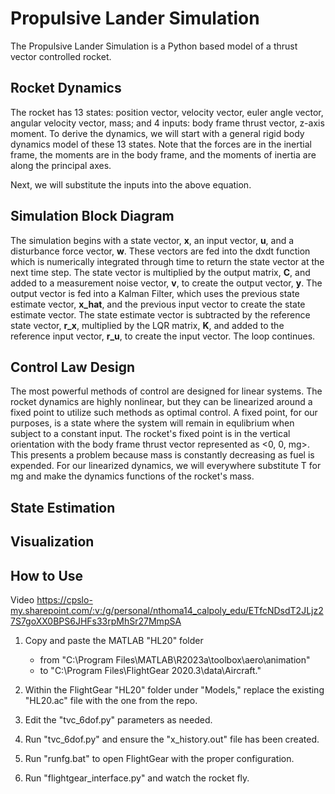 # Propulsive Lander Simulation
The Propulsive Lander Simulation is a Python based model of a thrust vector controlled rocket.

## Rocket Dynamics
The rocket has 13 states: position vector, velocity vector, euler angle vector, angular velocity vector, mass; and 4 inputs: body frame thrust vector, z-axis moment. To derive the dynamics, we will start with a general rigid body dynamics model of these 13 states. Note that the forces are in the inertial frame, the moments are in the body frame, and the moments of inertia are along the principal axes.

Next, we will substitute the inputs into the above equation.


## Simulation Block Diagram
The simulation begins with a state vector, **x**, an input vector, **u**, and a disturbance force vector, **w**. These vectors are fed into the dxdt function which is numerically integrated through time to return the state vector at the next time step. The state vector is multiplied by the output matrix, **C**, and added to a measurement noise vector, **v**, to create the output vector, **y**. The output vector is fed into a Kalman Filter, which uses the previous state estimate vector, **x_hat**, and the previous input vector to create the state estimate vector. The state estimate vector is subtracted by the reference state vector, **r_x**, multiplied by the LQR matrix, **K**, and added to the reference input vector, **r_u**, to create the input vector. The loop continues.

## Control Law Design
The most powerful methods of control are designed for linear systems. The rocket dynamics are highly nonlinear, but they can be linearized around a fixed point to utilize such methods as optimal control. A fixed point, for our purposes, is a state where the system will remain in equlibrium when subject to a constant input. The rocket's fixed point is in the vertical orientation with the body frame thrust vector represented as <0, 0, mg>. This presents a problem because mass is constantly decreasing as fuel is expended.
For our linearized dynamics, we will everywhere substitute T for mg and make the dynamics functions of the rocket's mass.

## State Estimation


## Visualization


## How to Use
Video
https://cpslo-my.sharepoint.com/:v:/g/personal/nthoma14_calpoly_edu/ETfcNDsdT2JLjz27S7goXX0BPS6JHFs33rpMhSr27MmpSA

1. Copy and paste the MATLAB "HL20" folder
    - from  "C:\Program Files\MATLAB\R2023a\toolbox\aero\animation"
    - to    "C:\Program Files\FlightGear 2020.3\data\Aircraft."

2. Within the FlightGear "HL20" folder under "Models," replace the existing "HL20.ac" file with the one from the repo.

3. Edit the "tvc_6dof.py" parameters as needed.

4. Run "tvc_6dof.py" and ensure the "x_history.out" file has been created.

5. Run "runfg.bat" to open FlightGear with the proper configuration.

6. Run "flightgear_interface.py" and watch the rocket fly.
